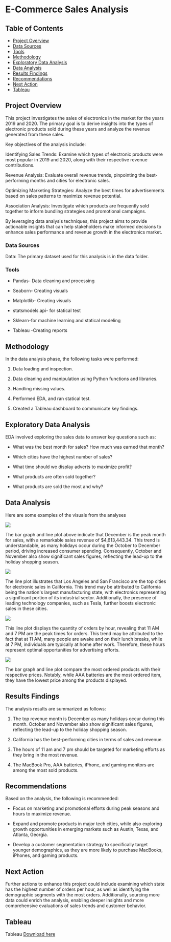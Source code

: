 # E-Commerce Sales Analysis

## Table of Contents 

- [Project Overview](#project-overview)
- [Data Sources ](#data-sources)
- [Tools](#tools)
- [Methodology](#methodology)
- [Exploratory Data Analysis](#exploratory-data-analysis)
- [Data Analysis](#data-analysis) 
- [Results Findings](#results-findings)
- [Recommendations](#recommendations)
- [Next Action](#next-action)
- [Tableau](#tableau)

## Project Overview 
This project investigates the sales of electronics in the market for the years 2019 and 2020. The primary goal is to derive insights into the types of electronic products sold during these years and analyze the revenue generated from these sales.

Key objectives of the analysis include:

Identifying Sales Trends: Examine which types of electronic products were most popular in 2019 and 2020, along with their respective revenue contributions.

Revenue Analysis: Evaluate overall revenue trends, pinpointing the best-performing months and cities for electronic sales.

Optimizing Marketing Strategies: Analyze the best times for advertisements based on sales patterns to maximize revenue potential.

Association Analysis: Investigate which products are frequently sold together to inform bundling strategies and promotional campaigns.

By leveraging data analysis techniques, this project aims to provide actionable insights that can help stakeholders make informed decisions to enhance sales performance and revenue growth in the electronics market.

### Data Sources 

Data: The primary dataset used for this analysis is in the data folder. 

### Tools 

- Pandas- Data cleaning and processing
  
- Seaborn- Creating visuals
  
- Matplotlib- Creating visuals
  
- statsmodels.api- for statical test
  
- Sklearn-for machine learning and statical modeling
  
- Tableau -Creating reports

## Methodology 
  In the data analysis phase, the following tasks were performed:
  
  1. Data loading and inspection.
     
  2. Data cleaning and manipulation using Python functions and libraries.
     
  3. Handling missing values.
     
  4. Performed EDA, and ran statical test.
     
  5. Created a Tableau dashboard to communicate key findings. 

## Exploratory Data Analysis

EDA involved exploring the sales data to answer key questions such as: 

- What was the best month for sales? How much was earned that month?
  
- Which cities have the highest number of sales?
  
- What time should we display adverts to maximize profit?
  
- What products are often sold together?
  
- What products are sold the most and why?

## Data Analysis 
Here are some examples of the visuals from the analyses 

![](image/Best_Month_for_Sales.jpg)

The bar graph and line plot above indicate that December is the peak month for sales, with a remarkable sales revenue of $4,613,443.34. This trend is understandable, as many holidays occur during the October to December period, driving increased consumer spending. Consequently, October and November also show significant sales figures, reflecting the lead-up to the holiday shopping season. 


![](image/2Best_city_for_Sales.jpg)

The line plot illustrates that Los Angeles and San Francisco are the top cities for electronic sales in California. This trend may be attributed to California being the nation's largest manufacturing state, with electronics representing a significant portion of its industrial sector. Additionally, the presence of leading technology companies, such as Tesla, further boosts electronic sales in these cities. 


![](image/order_by_hour.jpg)

This line plot displays the quantity of orders by hour, revealing that 11 AM and 7 PM are the peak times for orders. This trend may be attributed to the fact that at 11 AM, many people are awake and on their lunch breaks, while at 7 PM, individuals are typically at home after work. Therefore, these hours represent optimal opportunities for advertising efforts.


![](image/Product_ordered_price.jpg) 


The bar graph and line plot compare the most ordered products with their respective prices. Notably, while AAA batteries are the most ordered item, they have the lowest price among the products displayed.


## Results Findings
The analysis results are summarized as follows: 

1. The top revenue month is December as many holidays occur during this month. October and November also show significant sales figures, reflecting the lead-up to the holiday shopping season.
   
2. California has the best-performing cities in terms of sales and revenue.
   
3. The hours of 11 am and 7 pm should be targeted for marketing efforts as they bring in the most revenue.
   
4. The MacBook Pro, AAA batteries, iPhone, and gaming monitors are among the most sold products.

## Recommendations 
Based on the analysis, the following is recommended: 
- Focus on marketing and promotional efforts during peak seasons and hours to maximize revenue.
  
- Expand and promote products in major tech cities, while also exploring growth opportunities in emerging markets such as Austin, Texas, and Atlanta, Georgia.
  
- Develop a customer segmentation strategy to specifically target younger demographics, as they are more likely to purchase MacBooks, iPhones, and gaming products.
  
## Next Action
Further actions to enhance this project could include examining which state has the highest number of orders per hour, as well as identifying the demographic segments with the most orders. Additionally, sourcing more data could enrich the analysis, enabling deeper insights and more comprehensive evaluations of sales trends and customer behavior.

## Tableau 
Tableau [Download here](https://public.tableau.com/app/profile/thierno.barry8424/viz/ElectronicSales_16927830576570/Dashboard1)

